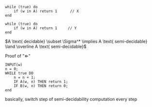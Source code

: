 

```
while (true) do
	if (w in A) return 1      // X
end

while (true) do
	if (w in A) return 1     // Y
end
```

$A \text{ decidable} \subset \Sigma^* \implies A \text{ semi-decidable} \land \overline A \text{ semi-decidable}$

Proof of "$\Longleftarrow$" 
```
INPUT(w)
n = 0;
WHILE true DO
	n = n + 1;
	IF A(w, n) THEN return 1;
	IF B(w, n) THEN return 0;
end
```
basically, switch step of semi-decidability computation every step 


$$
$$


